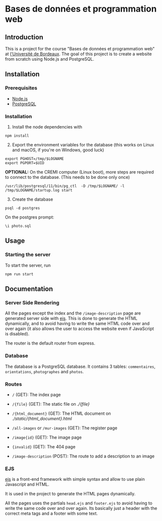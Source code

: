 # Bases de données et programmation web


## Introduction

This is a project for the course "Bases de données et programmation web" at
[l'Université de Bordeaux](https://www.u-bordeaux.fr/). The goal of this project
is to create a website from scratch using Node.js and PostgreSQL.


## Installation

### Prerequisites

- [Node.js](https://nodejs.org/en/)
- [PostgreSQL](https://www.postgresql.org/)


### Installation

1. Install the node dependencies with
```shell
npm install
```
2. Export the environment variables for the database (this works on Linux and
macOS, if you're on Windows, good luck)
```shell
export PGHOST=/tmp/$LOGNAME
export PGPORT=$UID
```
**OPTIONAL:** On the CREMI computer (Linux boot), more steps are required to
connect to the database. (This needs to be done only once)
```shell
/usr/lib/postgresql/11/bin/pg_ctl  -D /tmp/$LOGNAME/ -l /tmp/$LOGNAME/startup.log start
```
3. Create the database
```shell
psql -d postgres
```
On the postgres prompt:
```postgresql
\i photo.sql
```


## Usage

### Starting the server

To start the server, run
```shell
npm run start
```


## Documentation

### Server Side Rendering

All the pages except the index and the `/image-description` page are generated
server side with [ejs](#ejs). This is done to generate the HTML dynamically, and
to avoid having to write the same HTML code over and over again (it also allows
the user to access the website even if JavaScript is disabled).

The router is the default router from express.

### Database

The database is a PostgreSQL database. It contains 3 tables: `commentaires`,
`orientations`, `photographes` and `photos`.


### Routes

- `/` (GET): The index page
- `/{file}` (GET): The static file on *./{file}*
- `/{html_document}` (GET): The HTML document on *./static/{html_document}.html*
- `/all-images` or `/mur-images` (GET): The register page
- `/image{id}` (GET): The image page
- `{invalid}` (GET): The 404 page


- `/image-description` (POST): The route to add a description to an image


### EJS

[ejs](https://ejs.co) is a front-end framework with simple syntax and allow to
use plain Javascript and HTML.

It is used in the project to generate the HTML pages dynamically.

All the pages uses the partials `head.ejs` and `footer.ejs` to avoid having to
write the same code over and over again. Its basically just a header with the
correct meta tags and a footer with some text.
